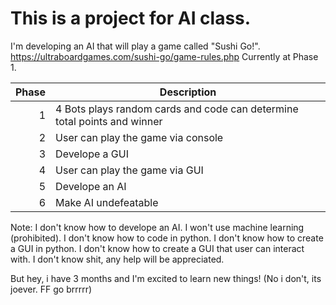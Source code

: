 # This is a project for AI class.

I'm developing an AI that will play a game called "Sushi Go!". https://ultraboardgames.com/sushi-go/game-rules.php
Currently at Phase 1.

| Phase | Description |
|-:|---------------|
|1|   4 Bots plays random cards and code can determine total points and winner            |
|2|   User can play the game via console             |
|3|   Develope a GUI             |
|4|   User can play the game via GUI            |
|5|    Develope an AI             |
|6|  Make AI undefeatable             |



Note: I don't know how to develope an AI. I won't use machine learning (prohibited). I don't know how to code in python. I don't know how to create a GUI in python. I don't know how to create a GUI that user can interact with. I don't know shit, any help will be appreciated.

But hey, i have 3 months and I'm excited to learn new things! (No i don't, its joever. FF go brrrrr)
